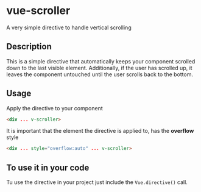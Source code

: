 # vue-scroller
A very simple directive to handle vertical scrolling

## Description
This is a simple directive that automatically keeps your component scrolled down to the last visible element.
Additionally, if the user has scrolled up, it leaves the component untouched until the user scrolls back to the bottom.

## Usage
Apply the directive to your component

```html
<div ... v-scroller>
```

It is important that the element the directive is applied to, has the **overflow** style

```html
<div ... style="overflow:auto" ... v-scroller>
```

## To use it in your code
Tu use the directive in your project just include the `Vue.directive()` call.
